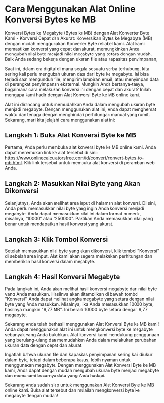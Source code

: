 Cara Menggunakan Alat Online Konversi Bytes ke MB
=================================================

Konversi Bytes ke Megabyte (Bytes ke MB) dengan Alat Konverter Byte Kami - Konversi Cepat dan Akurat: Konversikan Bytes ke Megabyte (MB) dengan mudah menggunakan Konverter Byte reliabel kami. Alat kami memastikan konversi yang cepat dan akurat, memungkinkan Anda mengubah nilai byte menjadi nilai megabyte yang setara dengan mudah. Baik Anda sedang bekerja dengan ukuran file atau kapasitas penyimpanan,

Saat ini, dalam era digital di mana segala sesuatu serba terhubung, kita sering kali perlu mengubah ukuran data dari byte ke megabyte. Ini bisa terjadi saat mengunduh file, mengirim lampiran email, atau menyimpan data di perangkat penyimpanan eksternal. Mungkin Anda bertanya-tanya, bagaimana cara melakukan konversi ini dengan cepat dan akurat? Inilah mengapa kami hadir dengan Alat Konversi Byte ke MB online kami.

Alat ini dirancang untuk memudahkan Anda dalam mengubah ukuran byte menjadi megabyte. Dengan menggunakan alat ini, Anda dapat menghemat waktu dan tenaga dengan menghindari perhitungan manual yang rumit. Sekarang, mari kita jelajahi cara menggunakan alat ini:

Langkah 1: Buka Alat Konversi Byte ke MB
----------------------------------------

Pertama, Anda perlu membuka alat konversi byte ke MB online kami. Anda dapat menemukan link ke alat tersebut di sini: <https://www.onlinecalculatorsfree.com/id/convert/convert-bytes-to-mb.html>. Klik link tersebut untuk membuka alat konversi di peramban web Anda.

Langkah 2: Masukkan Nilai Byte yang Akan Dikonversi
---------------------------------------------------

Selanjutnya, Anda akan melihat area input di halaman alat konversi. Di sini, Anda perlu memasukkan nilai byte yang ingin Anda konversi menjadi megabyte. Anda dapat memasukkan nilai ini dalam format numerik, misalnya, "10000" atau "250000". Pastikan Anda memasukkan nilai yang benar untuk mendapatkan hasil konversi yang akurat.

Langkah 3: Klik Tombol Konversi
-------------------------------

Setelah memasukkan nilai byte yang akan dikonversi, klik tombol "Konversi" di sebelah area input. Alat kami akan segera melakukan perhitungan dan memberikan hasil konversi dalam megabyte.

Langkah 4: Hasil Konversi Megabyte
----------------------------------

Pada langkah ini, Anda akan melihat hasil konversi megabyte dari nilai byte yang Anda masukkan. Hasilnya akan ditampilkan di bawah tombol "Konversi". Anda dapat melihat angka megabyte yang setara dengan nilai byte yang Anda masukkan. Misalnya, jika Anda memasukkan 10000 byte, hasilnya mungkin "9,77 MB". Ini berarti 10000 byte setara dengan 9,77 megabyte.

Sekarang Anda telah berhasil menggunakan Alat Konversi Byte ke MB kami! Anda dapat menggunakan alat ini untuk mengkonversi byte ke megabyte sebanyak yang Anda butuhkan. Alat konversi kami mendukung penggunaan yang berulang-ulang dan memudahkan Anda dalam melakukan perubahan ukuran data dengan cepat dan akurat.

Ingatlah bahwa ukuran file dan kapasitas penyimpanan sering kali diukur dalam byte, tetapi dalam beberapa kasus, lebih nyaman untuk menggunakan megabyte. Dengan menggunakan Alat Konversi Byte ke MB kami, Anda dapat dengan mudah mengubah ukuran byte menjadi megabyte dan memahami besarnya data yang Anda hadapi.

Sekarang Anda sudah siap untuk menggunakan Alat Konversi Byte ke MB online kami. Buka alat tersebut dan mulailah mengkonversi byte ke megabyte dengan mudah!